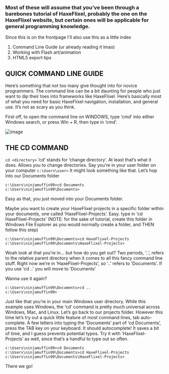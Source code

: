 ### Most of these will assume that you’ve been through a barebones tutorial of HaxeFlixel, probably the one on the HaxeFlixel website, but certain ones will be applicable for general programming knowledge.

Since this is on the frontpage I'll also use this as a little index

1. Command Line Guide (ur already reading it lmao)
2. Working with Flash art/animation
3. HTML5 export tips

## QUICK COMMAND LINE GUIDE
Here’s something that not too many give thought into for novice programmers. The command line can be a bit daunting for people who just want to dip their toes into frameworks like HaxeFlixel. Here’s basically most of what you need for basic HaxeFlixel navigation, installation, and general use. It’s not as scary as you think.

First off, to open the command line on WINDOWS, type ‘cmd’ into either Windows search, or press Win + R, then type in ‘cmd’.

![image](https://user-images.githubusercontent.com/84461200/129494210-5bc80362-16f5-4192-a236-4f8f4becb159.png)

## THE CD COMMAND
`cd <directory>`
‘cd’ stands for ‘change directory’. At least that’s what it does. Allows you to change directories. Say you’re in your user folder on your computer
`c:\Users\user>`
It might look something like that. Let’s hop into our Documents folder
```
c:\Users\ninjamuffin99>cd Documents
c:\Users\ninjamuffin99\Documents>
```

Easy as that, you just moved into your Documents folder.

Maybe you want to create your HaxeFlixel projects in a specific folder within your documents, one called ‘HaxeFlixel-Projects’. Easy. type in ‘cd HaxeFlixel-Projects’ (NOTE: for the sake of tutorial, create this folder in Windows File Explorer as you would normally create a folder, and THEN follow this step)
```
c:\Users\ninjamuffin99\Documents>cd HaxeFlixel-Projects
c:\Users\ninjamuffin99\Documents\HaxeFlixel-Projects>
```
Woah look at that you’re in… but how do you get out? Two periods, ‘..’, refers to the relative parent directory when it comes to all this fancy command line stuff. Right now we’re in ‘HaxeFlixel-Projects’, so ‘..’ refers to ‘Documents’. If you use ‘cd ..’ you will move to ‘Documents’

Wanna use it again? 
```
c:\Users\ninjamuffin99\Documents>cd ..
c:\Users\ninjamuffin99>
```


Just like that you’re in your main Windows user directory. While this example uses Windows, the ‘cd’ command is pretty much universal across Windows, Mac, and Linux. Let’s go back to our projects folder. However this time let’s try out a quick little feature of most command lines, tab auto-complete. A few letters into typing the ‘Documents’ part of ‘cd Documents’, press the TAB key on your keyboard. It should autocomplete! It saves a bit of time, and I guess prevents potential typos. Try it with ‘HaxeFlixel-Projects’ as well, since that’s a handful to type out so often.
```
c:\Users\ninjamuffin99>cd Documents
c:\Users\ninjamuffin99\Documents>cd HaxeFlixel-Projects
c:\Users\ninjamuffin99\Documents\HaxeFlixel-Projects>
```
There we go!

